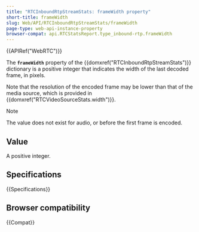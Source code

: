 ```yaml
---
title: "RTCInboundRtpStreamStats: frameWidth property"
short-title: frameWidth
slug: Web/API/RTCInboundRtpStreamStats/frameWidth
page-type: web-api-instance-property
browser-compat: api.RTCStatsReport.type_inbound-rtp.frameWidth
---
```


{{APIRef("WebRTC")}}

The **`frameWidth`** property of the {{domxref("RTCInboundRtpStreamStats")}} dictionary is a positive integer that indicates the width of the last decoded frame, in pixels.

Note that the resolution of the encoded frame may be lower than that of the media source, which is provided in {{domxref("RTCVideoSourceStats.width")}}.

> [!NOTE]
> The value does not exist for audio, or before the first frame is encoded.

## Value

A positive integer.

## Specifications

{{Specifications}}

## Browser compatibility

{{Compat}}
